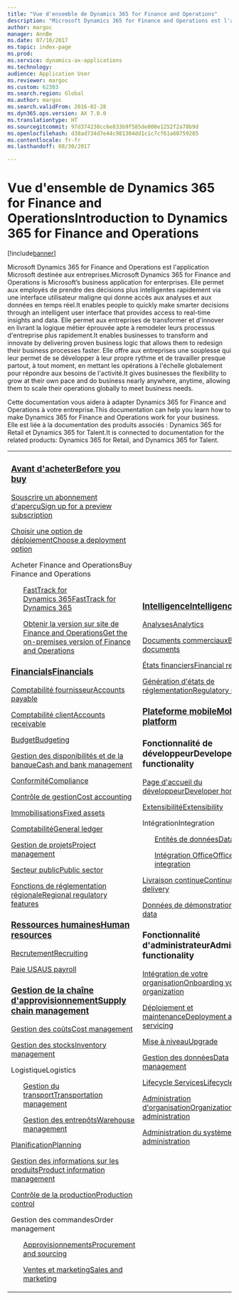 ```yaml
---
title: "Vue d'ensemble de Dynamics 365 for Finance and Operations"
description: "Microsoft Dynamics 365 for Finance and Operations est l'application Microsoft destinée aux entreprises. Dans cette page, vous allez découvrir le produit et commencer à l'utiliser."
author: margoc
manager: AnnBe
ms.date: 07/10/2017
ms.topic: index-page
ms.prod: 
ms.service: dynamics-ax-applications
ms.technology: 
audience: Application User
ms.reviewer: margoc
ms.custom: 62303
ms.search.region: Global
ms.author: margoc
ms.search.validFrom: 2016-02-28
ms.dyn365.ops.version: AX 7.0.0
ms.translationtype: HT
ms.sourcegitcommit: 97d374230cc6e833b9f585de000e1252f2a78b9d
ms.openlocfilehash: d38ad734d7e44c981304dd1c1c7cf61a60759285
ms.contentlocale: fr-fr
ms.lasthandoff: 08/30/2017

---
```


# <a name="introduction-to-dynamics-365-for-finance-and-operations"></a><span data-ttu-id="945f2-104">Vue d'ensemble de Dynamics 365 for Finance and Operations</span><span class="sxs-lookup"><span data-stu-id="945f2-104">Introduction to Dynamics 365 for Finance and Operations</span></span>
[!include[banner](includes/banner.md)]

<span data-ttu-id="945f2-105">Microsoft Dynamics 365 for Finance and Operations est l'application Microsoft destinée aux entreprises.</span><span class="sxs-lookup"><span data-stu-id="945f2-105">Microsoft Dynamics 365 for Finance and Operations is Microsoft’s business application for enterprises.</span></span> <span data-ttu-id="945f2-106">Elle permet aux employés de prendre des décisions plus intelligentes rapidement via une interface utilisateur maligne qui donne accès aux analyses et aux données en temps réel.</span><span class="sxs-lookup"><span data-stu-id="945f2-106">It enables people to quickly make smarter decisions through an intelligent user interface that provides access to real-time insights and data.</span></span> <span data-ttu-id="945f2-107">Elle permet aux entreprises de transformer et d'innover en livrant la logique métier éprouvée apte à remodeler leurs processus d'entreprise plus rapidement.</span><span class="sxs-lookup"><span data-stu-id="945f2-107">It enables businesses to transform and innovate by delivering proven business logic that allows them to redesign their business processes faster.</span></span> <span data-ttu-id="945f2-108">Elle offre aux entreprises une souplesse qui leur permet de se développer à leur propre rythme et de travailler presque partout, à tout moment, en mettant les opérations à l'échelle globalement pour répondre aux besoins de l'activité.</span><span class="sxs-lookup"><span data-stu-id="945f2-108">It gives businesses the flexibility to grow at their own pace and do business nearly anywhere, anytime, allowing them to scale their operations globally to meet business needs.</span></span> 

<span data-ttu-id="945f2-109">Cette documentation vous aidera à adapter Dynamics 365 for Finance and Operations à votre entreprise.</span><span class="sxs-lookup"><span data-stu-id="945f2-109">This documentation can help you learn how to make Dynamics 365 for Finance and Operations work for your business.</span></span> <span data-ttu-id="945f2-110">Elle est liée à la documentation des produits associés : Dynamics 365 for Retail et Dynamics 365 for Talent.</span><span class="sxs-lookup"><span data-stu-id="945f2-110">It is connected to documentation for the related products: Dynamics 365 for Retail, and Dynamics 365 for Talent.</span></span> 

<table>
<colgroup>
<col width="33%" />
<col width="33%" />
<col width="33%" />
</colgroup>
<tbody>
<tr class="odd">
<td>
<h3><span data-ttu-id="945f2-111"><a href="../fin-and-ops/get-started/before-you-buy">Avant d'acheter</a></span><span class="sxs-lookup"><span data-stu-id="945f2-111"><a href="../fin-and-ops/get-started/before-you-buy">Before you buy</a></span></span></h3>
<p><span data-ttu-id="945f2-112"><a href="../dev-itpro/dev-tools/sign-up-preview-subscription">Souscrire un abonnement d'aperçu</a></span><span class="sxs-lookup"><span data-stu-id="945f2-112"><a href="../dev-itpro/dev-tools/sign-up-preview-subscription">Sign up for a preview subscription</a></span></span></p>
 <p><span data-ttu-id="945f2-113"><a href="../dev-itpro/deployment/choose-deployment-type">Choisir une option de déploiement</a></span><span class="sxs-lookup"><span data-stu-id="945f2-113"><a href="../dev-itpro/deployment/choose-deployment-type">Choose a deployment option</a></span></span></p>
<p><span data-ttu-id="945f2-114">Acheter Finance and Operations</span><span class="sxs-lookup"><span data-stu-id="945f2-114">Buy Finance and Operations</span></span></p>
 <ul style="list-style-type:none">
  <p><span data-ttu-id="945f2-115"><a href="../fin-and-ops/get-started/fasttrack-dynamics-365-overview">FastTrack for Dynamics 365</a></span><span class="sxs-lookup"><span data-stu-id="945f2-115"><a href="../fin-and-ops/get-started/fasttrack-dynamics-365-overview">FastTrack for Dynamics 365</a></span></span></p>
  <p><span data-ttu-id="945f2-116"><a href="../dev-itpro/get-started/purchase-on-premises">Obtenir la version sur site de Finance and Operations</a></span><span class="sxs-lookup"><span data-stu-id="945f2-116"><a href="../dev-itpro/get-started/purchase-on-premises">Get the on-premises version of Finance and Operations</a></span></span></p></ul>

<h3><span data-ttu-id="945f2-117"><a href="../financials/index">Financials</a></span><span class="sxs-lookup"><span data-stu-id="945f2-117"><a href="../financials/index">Financials</a></span></span></h3>
<p><span data-ttu-id="945f2-118"><a href="../financials/accounts-payable/accounts-payable">Comptabilité fournisseur</a></span><span class="sxs-lookup"><span data-stu-id="945f2-118"><a href="../financials/accounts-payable/accounts-payable">Accounts payable</a></span></span></p>
<p><span data-ttu-id="945f2-119"><a href="../financials/accounts-receivable/accounts-receivable">Comptabilité client</a></span><span class="sxs-lookup"><span data-stu-id="945f2-119"><a href="../financials/accounts-receivable/accounts-receivable">Accounts receivable</a></span></span></p>
<p><span data-ttu-id="945f2-120"><a href="../financials/budgeting/budgeting-overview">Budget</a></span><span class="sxs-lookup"><span data-stu-id="945f2-120"><a href="../financials/budgeting/budgeting-overview">Budgeting</a></span></span></p>
<p><span data-ttu-id="945f2-121"><a href="../financials/cash-bank-management/cash-bank-management">Gestion des disponibilités et de la banque</a></span><span class="sxs-lookup"><span data-stu-id="945f2-121"><a href="../financials/cash-bank-management/cash-bank-management">Cash and bank management</a></span></span></p>
<p><span data-ttu-id="945f2-122"><a href="../financials/general-ledger/audit-policy-rules">Conformité</a></span><span class="sxs-lookup"><span data-stu-id="945f2-122"><a href="../financials/general-ledger/audit-policy-rules">Compliance</a></span></span></p>
<p><span data-ttu-id="945f2-123"><a href="../financials/cost-accounting/cost-accounting-home-page">Contrôle de gestion</a></span><span class="sxs-lookup"><span data-stu-id="945f2-123"><a href="../financials/cost-accounting/cost-accounting-home-page">Cost accounting</a></span></span></p>
<p><span data-ttu-id="945f2-124"><a href="../financials/fixed-assets/fixed-assets">Immobilisations</a></span><span class="sxs-lookup"><span data-stu-id="945f2-124"><a href="../financials/fixed-assets/fixed-assets">Fixed assets</a></span></span></p>
<p><span data-ttu-id="945f2-125"><a href="../financials/general-ledger/general-ledger">Comptabilité</a></span><span class="sxs-lookup"><span data-stu-id="945f2-125"><a href="../financials/general-ledger/general-ledger">General ledger</a></span></span></p>
<p><span data-ttu-id="945f2-126"><a href="../financials/project-management/overview-project-management-accounting">Gestion de projets</a></span><span class="sxs-lookup"><span data-stu-id="945f2-126"><a href="../financials/project-management/overview-project-management-accounting">Project management</a></span></span></p>
<p><span data-ttu-id="945f2-127"><a href="../financials/public-sector/public-sector-functionality">Secteur public</a></span><span class="sxs-lookup"><span data-stu-id="945f2-127"><a href="../financials/public-sector/public-sector-functionality">Public sector</a></span></span></p>
<p><span data-ttu-id="945f2-128"><a href="../dev-itpro/lcs-solutions/country-region">Fonctions de réglementation régionale</a></span><span class="sxs-lookup"><span data-stu-id="945f2-128"><a href="../dev-itpro/lcs-solutions/country-region">Regional regulatory features</a></span></span></p>

<H3><span data-ttu-id="945f2-129"><a href="hr/hr-landing-page">Ressources humaines</a></span><span class="sxs-lookup"><span data-stu-id="945f2-129"><a href="hr/hr-landing-page">Human resources</a></span></span></h3>
<p><span data-ttu-id="945f2-130"><a href="hr/manage-recruiting-process">Recrutement</a></span><span class="sxs-lookup"><span data-stu-id="945f2-130"><a href="hr/manage-recruiting-process">Recruiting</a></span></span></p>
<p><span data-ttu-id="945f2-131"><a href="hr/localizations/noam-usa-payroll">Paie USA</a></span><span class="sxs-lookup"><span data-stu-id="945f2-131"><a href="hr/localizations/noam-usa-payroll">US payroll</a></span></span></p>

<h3><span data-ttu-id="945f2-132"><a href="../supply-chain/index">Gestion de la chaîne d'approvisionnement</a></span><span class="sxs-lookup"><span data-stu-id="945f2-132"><a href="../supply-chain/index">Supply chain management</a></span></span></h3>
<p><span data-ttu-id="945f2-133"><a href="../supply-chain/cost-management/costing-sheets">Gestion des coûts</a></span><span class="sxs-lookup"><span data-stu-id="945f2-133"><a href="../supply-chain/cost-management/costing-sheets">Cost management</a></span></span></p>
<p><span data-ttu-id="945f2-134"><a href="../supply-chain/inventory/inventory-locations">Gestion des stocks</a></span><span class="sxs-lookup"><span data-stu-id="945f2-134"><a href="../supply-chain/inventory/inventory-locations">Inventory management</a></span></span></p>
<p><span data-ttu-id="945f2-135">Logistique</span><span class="sxs-lookup"><span data-stu-id="945f2-135">Logistics</span></span></p>
<ul style="list-style-type:none">
<p><span data-ttu-id="945f2-136"><a href="../supply-chain/transportation/transportation-management-overview">Gestion du transport</a></span><span class="sxs-lookup"><span data-stu-id="945f2-136"><a href="../supply-chain/transportation/transportation-management-overview">Transportation management</a></span></span></p>
<p><span data-ttu-id="945f2-137"><a href="../supply-chain/warehousing/warehouse-configuration">Gestion des entrepôts</a></span><span class="sxs-lookup"><span data-stu-id="945f2-137"><a href="../supply-chain/warehousing/warehouse-configuration">Warehouse management</a></span></span></p></ul>
<p><span data-ttu-id="945f2-138"><a href="../supply-chain/master-planning/master-plans">Planification</a></span><span class="sxs-lookup"><span data-stu-id="945f2-138"><a href="../supply-chain/master-planning/master-plans">Planning</a></span></span></p>
<p><span data-ttu-id="945f2-139"><a href="../supply-chain/pim/product-information">Gestion des informations sur les produits</a></span><span class="sxs-lookup"><span data-stu-id="945f2-139"><a href="../supply-chain/pim/product-information">Product information management</a></span></span></p>
<p><span data-ttu-id="945f2-140"><a href="../supply-chain/production-control/create-production-orders">Contrôle de la production</a></span><span class="sxs-lookup"><span data-stu-id="945f2-140"><a href="../supply-chain/production-control/create-production-orders">Production control</a></span></span></p>
<p><span data-ttu-id="945f2-141">Gestion des commandes</span><span class="sxs-lookup"><span data-stu-id="945f2-141">Order management</span></span></p>
  <ul style="list-style-type:none">
  <p><span data-ttu-id="945f2-142"><a href="../supply-chain/procurement/procurement-sourcing-overview">Approvisionnements</a></span><span class="sxs-lookup"><span data-stu-id="945f2-142"><a href="../supply-chain/procurement/procurement-sourcing-overview">Procurement and sourcing</a></span></span></p>
  <p><span data-ttu-id="945f2-143"><a href="../supply-chain/sales-marketing/overview-sales-marketing">Ventes et marketing</a></span><span class="sxs-lookup"><span data-stu-id="945f2-143"><a href="../supply-chain/sales-marketing/overview-sales-marketing">Sales and marketing</a></span></span></p></ul>
</td>
<td>
<h3><span data-ttu-id="945f2-144"><a href="../dev-itpro/analytics/information-access-reporting">Intelligence</a></span><span class="sxs-lookup"><span data-stu-id="945f2-144"><a href="../dev-itpro/analytics/information-access-reporting">Intelligence</a></span></span></h3>
<p><span data-ttu-id="945f2-145"><a href="../dev-itpro/analytics/analytics">Analyses</a></span><span class="sxs-lookup"><span data-stu-id="945f2-145"><a href="../dev-itpro/analytics/analytics">Analytics</a></span></span></p>
 <p><span data-ttu-id="945f2-146"><a href="../dev-itpro/analytics/document-reporting-services">Documents commerciaux</a></span><span class="sxs-lookup"><span data-stu-id="945f2-146"><a href="../dev-itpro/analytics/document-reporting-services">Business documents</a></span></span></p>
<p><span data-ttu-id="945f2-147"><a href="../dev-itpro/analytics/financial-reporting-intro">États financiers</a></span><span class="sxs-lookup"><span data-stu-id="945f2-147"><a href="../dev-itpro/analytics/financial-reporting-intro">Financial reporting</a></span></span></p>
<p><span data-ttu-id="945f2-148"><a href="../dev-itpro/analytics/general-electronic-reporting">Génération d'états de réglementation</a></span><span class="sxs-lookup"><span data-stu-id="945f2-148"><a href="../dev-itpro/analytics/general-electronic-reporting">Regulatory reporting</a></span></span></p>

<h3><span data-ttu-id="945f2-149"><a href="../dev-itpro/mobile-apps/platform/mobile-platform-home-page">Plateforme mobile</a></span><span class="sxs-lookup"><span data-stu-id="945f2-149"><a href="../dev-itpro/mobile-apps/platform/mobile-platform-home-page">Mobile platform</a></span></span></h3>

<h3><span data-ttu-id="945f2-150">Fonctionnalité de développeur</span><span class="sxs-lookup"><span data-stu-id="945f2-150">Developer functionality</span></span></h3>
<p><span data-ttu-id="945f2-151"><a href="../dev-itpro/dev-tools/developer-home-page">Page d'accueil du développeur</a></span><span class="sxs-lookup"><span data-stu-id="945f2-151"><a href="../dev-itpro/dev-tools/developer-home-page">Developer home page</a></span></span></p>
<p><span data-ttu-id="945f2-152"><a href="../dev-itpro/extensibility/extensibility-home-page">Extensibilité</a></span><span class="sxs-lookup"><span data-stu-id="945f2-152"><a href="../dev-itpro/extensibility/extensibility-home-page">Extensibility</a></span></span></p>
<p><span data-ttu-id="945f2-153">Intégration</span><span class="sxs-lookup"><span data-stu-id="945f2-153">Integration</span></span></p>
<ul style="list-style-type:none"><p><span data-ttu-id="945f2-154"><a href="../dev-itpro/data-entities/data-entities">Entités de données</a></span><span class="sxs-lookup"><span data-stu-id="945f2-154"><a href="../dev-itpro/data-entities/data-entities">Data entities</a></span></span></p>
<p><span data-ttu-id="945f2-155"><a href="../dev-itpro/office-integration/office-integration">Intégration Office</a></span><span class="sxs-lookup"><span data-stu-id="945f2-155"><a href="../dev-itpro/office-integration/office-integration">Office integration</a></span></span></p></ul></p>
<p><span data-ttu-id="945f2-156"><a href="../dev-itpro/dev-tools/continuous-delivery-home-page">Livraison continue</a></span><span class="sxs-lookup"><span data-stu-id="945f2-156"><a href="../dev-itpro/dev-tools/continuous-delivery-home-page">Continuous delivery</a></span></span></p>
<p><span data-ttu-id="945f2-157"><a href="../dev-itpro/get-started/demo-data">Données de démonstration</a></span><span class="sxs-lookup"><span data-stu-id="945f2-157"><a href="../dev-itpro/get-started/demo-data">Demo data</a></span></span></p>

<h3><span data-ttu-id="945f2-158">Fonctionnalité d'administrateur</span><span class="sxs-lookup"><span data-stu-id="945f2-158">Administrator functionality</span></span></h3>
<p><span data-ttu-id="945f2-159"><a href="../fin-and-ops/get-started/onboarding-home">Intégration de votre organisation</a></span><span class="sxs-lookup"><span data-stu-id="945f2-159"><a href="../fin-and-ops/get-started/onboarding-home">Onboarding your organization</a></span></span></p>
<p><span data-ttu-id="945f2-160"><a href="../dev-itpro/deployment/deploy-demo-environment">Déploiement et maintenance</a></span><span class="sxs-lookup"><span data-stu-id="945f2-160"><a href="../dev-itpro/deployment/deploy-demo-environment">Deployment and servicing</a></span></span></p>
<p><span data-ttu-id="945f2-161"><a href="../dev-itpro/migration-upgrade/upgrade-home-page">Mise à niveau</a></span><span class="sxs-lookup"><span data-stu-id="945f2-161"><a href="../dev-itpro/migration-upgrade/upgrade-home-page">Upgrade</a></span></span></p>
<p><span data-ttu-id="945f2-162"><a href="../dev-itpro/data-entities/data-management-integration-data-entity">Gestion des données</a></span><span class="sxs-lookup"><span data-stu-id="945f2-162"><a href="../dev-itpro/data-entities/data-management-integration-data-entity">Data management</a></span></span></p>
<p><span data-ttu-id="945f2-163"><a href="../dev-itpro/lifecycle-services/lcs">Lifecycle Services</a></span><span class="sxs-lookup"><span data-stu-id="945f2-163"><a href="../dev-itpro/lifecycle-services/lcs">Lifecycle Services</a></span></span></p>
<p><span data-ttu-id="945f2-164"><a href="../fin-and-ops/organization-administration/organization-administration-home-page">Administration d'organisation</a></span><span class="sxs-lookup"><span data-stu-id="945f2-164"><a href="../fin-and-ops/organization-administration/organization-administration-home-page">Organization administration</a></span></span></p>
<p><span data-ttu-id="945f2-165"><a href="../dev-itpro/sysadmin/system-administration-home-page">Administration du système</a></span><span class="sxs-lookup"><span data-stu-id="945f2-165"><a href="../dev-itpro/sysadmin/system-administration-home-page">System administration</a></span></span></p>
</td>
<td>
<h3><span data-ttu-id="945f2-166">Produits associés</span><span class="sxs-lookup"><span data-stu-id="945f2-166">Related products</span></span></h3>
<h4><span data-ttu-id="945f2-167"><a href="../talent/index">Dynamics 365 for Talent</a></span><span class="sxs-lookup"><span data-stu-id="945f2-167"><a href="../talent/index">Dynamics 365 for Talent</a></span></span></h4>
<p><span data-ttu-id="945f2-168"><a href="../talent/manage-benefit-program">Avantages</a></span><span class="sxs-lookup"><span data-stu-id="945f2-168"><a href="../talent/manage-benefit-program">Benefits</a></span></span></p>
<p><span data-ttu-id="945f2-169"><a href="../talent/performance-management-overview">Perfectionnement et formation des employés</a></span><span class="sxs-lookup"><span data-stu-id="945f2-169"><a href="../talent/performance-management-overview">Employee development and training</a></span></span></p>
<p><span data-ttu-id="945f2-170"><a href="../talent/questionnaires">Questionnaire</a></span><span class="sxs-lookup"><span data-stu-id="945f2-170"><a href="../talent/questionnaires">Questionnaire</a></span></span></p>

<h4><span data-ttu-id="945f2-171"><a href="../retail/index">Dynamics 365 for Retail</a></span><span class="sxs-lookup"><span data-stu-id="945f2-171"><a href="../retail/index">Dynamics 365 for Retail</a></span></span></h4>
<p><span data-ttu-id="945f2-172"><a href="../retail/call-center-functionality">Centre d'appels</span><span class="sxs-lookup"><span data-stu-id="945f2-172"><a href="../retail/call-center-functionality">Call center</span></span></p>
<p><span data-ttu-id="945f2-173"><a href="../retail/define-maintain-retail-channels">Paramétrage et gestion de canal</span><span class="sxs-lookup"><span data-stu-id="945f2-173"><a href="../retail/define-maintain-retail-channels">Channel setup and management</span></span></p>
<p><span data-ttu-id="945f2-174"><a href="../retail/retail-peripherals-overview">MPOS et Cloud POS</span><span class="sxs-lookup"><span data-stu-id="945f2-174"><a href="../retail/retail-peripherals-overview">MPOS and Cloud POS</span></span></p>
<p><span data-ttu-id="945f2-175"><a href="../retail/dev-itpro/dev-retail-home-page">Développeur et administration Retail</span><span class="sxs-lookup"><span data-stu-id="945f2-175"><a href="../retail/dev-itpro/dev-retail-home-page">Retail developer and administration</span></span></p>

</td>
</tr>

</tbody>
</table>

